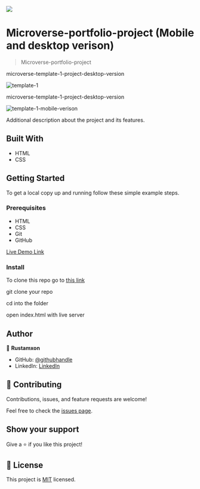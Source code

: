 ![](https://img.shields.io/badge/Microverse-blueviolet)

# Microverse-portfolio-project (Mobile and desktop verison)

> Microverse-portfolio-project

microverse-template-1-project-desktop-version

![template-1](https://user-images.githubusercontent.com/69011963/125975150-9eda29f4-1429-4b3d-ae4e-4f2cb919ac9f.gif)

microverse-template-1-project-desktop-version

![template-1-mobile-verison](https://user-images.githubusercontent.com/69011963/125975880-6ddc4b48-29f9-4bd5-ae7b-404fbd646684.gif)

Additional description about the project and its features.

## Built With

- HTML
- CSS

## Getting Started

To get a local copy up and running follow these simple example steps.

### Prerequisites

- HTML
- CSS
- Git
- GitHub

[Live Demo Link](https://rustamxon7.github.io/Microverse-portfolio-project/)

### Install

To clone this repo go to [this link](https://github.com/Rustamxon7/Microverse-portfolio-project)

git clone your repo

cd into the folder

open index.html with live server

## Author

👤 **Rustamxon**

- GitHub: [@githubhandle](https://github.com/Rustamxon7)
- LinkedIn: [LinkedIn](https://www.linkedin.com/in/rustamjon-tolipov-6a831020b)

## 🤝 Contributing

Contributions, issues, and feature requests are welcome!

Feel free to check the [issues page](https://github.com/Rustamxon7/Microverse-portfolio-project/issues).

## Show your support

Give a ⭐️ if you like this project!

## 📝 License

This project is [MIT](./MIT.md) licensed.
